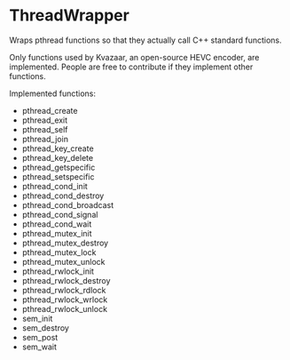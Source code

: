 ThreadWrapper
=======
Wraps pthread functions so that they actually call C++ standard functions.

Only functions used by Kvazaar, an open-source HEVC encoder, are implemented. 
People are free to contribute if they implement other functions.

Implemented functions:
- pthread_create
- pthread_exit
- pthread_self
- pthread_join
- pthread_key_create
- pthread_key_delete
- pthread_getspecific
- pthread_setspecific
- pthread_cond_init
- pthread_cond_destroy
- pthread_cond_broadcast
- pthread_cond_signal
- pthread_cond_wait
- pthread_mutex_init
- pthread_mutex_destroy
- pthread_mutex_lock
- pthread_mutex_unlock
- pthread_rwlock_init
- pthread_rwlock_destroy
- pthread_rwlock_rdlock
- pthread_rwlock_wrlock
- pthread_rwlock_unlock
- sem_init
- sem_destroy
- sem_post
- sem_wait